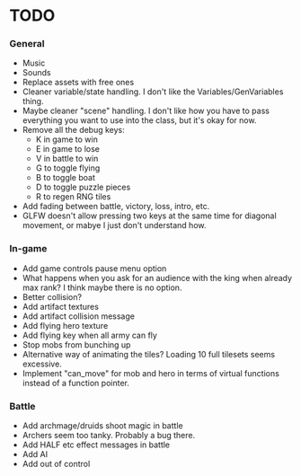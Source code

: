 # TODO

### General

- Music
- Sounds
- Replace assets with free ones
- Cleaner variable/state handling. I don't like the Variables/GenVariables thing.
- Maybe cleaner "scene" handling. I don't like how you have to pass everything you want to use
	into the class, but it's okay for now.
- Remove all the debug keys:
	- K in game to win
	- E in game to lose
	- V in battle to win
	- G to toggle flying
	- B to toggle boat
	- D to toggle puzzle pieces
	- R to regen RNG tiles
- Add fading between battle, victory, loss, intro, etc.
- GLFW doesn't allow pressing two keys at the same time for diagonal movement, or mabye I just don't understand how.

### In-game

- Add game controls pause menu option
- What happens when you ask for an audience with the king when already max rank? I think maybe there is no option.
- Better collision?
- Add artifact textures
- Add artifact collision message
- Add flying hero texture
- Add flying key when all army can fly
- Stop mobs from bunching up
- Alternative way of animating the tiles? Loading 10 full tilesets seems excessive.
- Implement "can_move" for mob and hero in terms of virtual functions instead of a function pointer.

### Battle

- Add archmage/druids shoot magic in battle
- Archers seem too tanky. Probably a bug there.
- Add HALF etc effect messages in battle
- Add AI
- Add out of control
